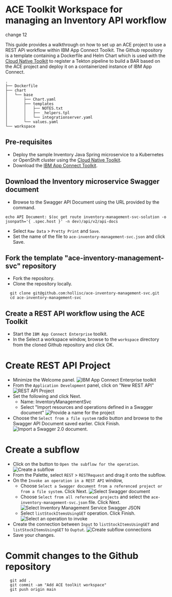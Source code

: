 # ACE Toolkit Workspace for managing an Inventory API workflow

change 12

This guide provides a walkthrough on how to set up an ACE project to use a REST APi workflow within IBM App Connect Toolkit.  The Github repository is a template containing a Dockerfile and Helm Chart which is used with the [Cloud Native Toolkit](https://cloudnativetoolkit.dev/) to register a Tekton pipeline to build a BAR based on the ACE project and deploy it on a containerized instance of IBM App Connect.  

```
.
├── Dockerfile
├── chart
│   └── base
│       ├── Chart.yaml
│       ├── templates
│       │   ├── NOTES.txt
│       │   ├── _helpers.tpl
│       │   └── integrationserver.yaml
│       └── values.yaml
└── workspace
```

## Pre-requisites
- Deploy the sample Inventory Java Spring microservice to a Kubernetes or OpenShift cluster using the [Cloud Native Toolkit](https://cloudnativetoolkit.dev/).
- Download the [IBM App Connect Toolkit](https://www.ibm.com/support/knowledgecenter/SSTTDS_11.0.0/com.ibm.etools.mft.doc/bb43020_.html).

## Download the Inventory microservice Swagger document
- Browse to the Swagger API Document using the URL provided by the command.
```
echo API Document: $(oc get route inventory-management-svc-solution -o jsonpath='{ .spec.host }' -n dev)/api/v2/api-docs
```
- Select `Raw Data` > `Pretty Print` and `Save`.
- Set the name of the file to `ace-inventory-management-svc.json` and click Save.


## Fork the template "ace-inventory-management-svc" repository
- Fork the repository.
- Clone the repository locally.
```
  git clone git@github.com:hollisc/ace-inventory-management-svc.git
  cd ace-inventory-management-svc
```


## Create a REST API workflow using the ACE Toolkit
- Start the `IBM App Connect Enterprise` toolkit.
- In the Select a workspace window, browse to the `workspace` directory from the cloned Github repository and click OK.

# Create REST API Project
- Minimize the Welcome panel.
![IBM App Connect Enterprise toolkit](static/imgs/1-ace-toolkit-workbench.png)
- From the `Application Development` panel, click on "New REST API"
![REST API Project](static/imgs/2-ace-toolkit-rest-api-project.png)
- Set the following and click Next.
  - Name: InventoryManagementSvc
  - Select "Import resources and operations defined in a Swagger document"
  ![Provide a name for the project](static/imgs/3-ace-toolkit-rest-api-proj-import-swagger.png)
- Choose the `Select from a file system` radio button and browse to the Swagger API Document saved earlier.  Click Finish.
![Import a Swagger 2.0 document.](static/imgs/4-ace-toolkit-swagger-json.png)

# Create a subflow
- Click on the button to `Open the subflow for the operation`.
![Create a subflow](static/imgs/5-ace-toolkit-create-subflow.png)
- From the Palette, select `REST` > `RESTRequest` and drag it onto the subflow.
- On the `Invoke an operation in a REST API` window,
    - Choose `Select a Swagger document from a referenced project or from a file system`.  Click Next.
    ![Select Swagger document](static/imgs/6-ace-toolkit-create-subflow-select-swagger.png)
    - Choose `Select from all referenced projects` and select the `ace-inventory-management-svc.json` file.  Click Next.
    ![Select Inventory Management Service Swagger JSON](static/imgs/7-ace-toolkit-create-subflow-swagger.png)
    - Select `listStockItemsUsingGET` operation.  Click Finish.
    ![Select an operation to invoke](static/imgs/8-ace-toolkit-create-subflow-finish.png)
- Create the connection between `Input` to `listStockItemsUsingGET` and `listStockItemsUsingGET` to `Ouptut`.
![Create subflow connections](static/imgs/9-ace-toolkit-subflow-connections.png)
- Save your changes.

# Commit changes to the Github repository
```
  git add .
  git commit -am "Add ACE toolkit workspace"
  git push origin main
```
